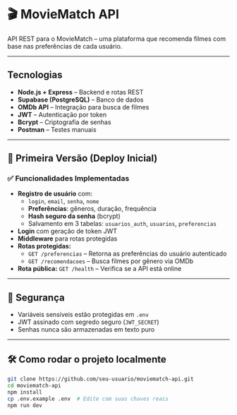 # 🎬 MovieMatch API

API REST para o MovieMatch – uma plataforma que recomenda filmes com base nas preferências de cada usuário.

---

##  Tecnologias

- **Node.js + Express** – Backend e rotas REST
- **Supabase (PostgreSQL)** – Banco de dados
- **OMDb API** – Integração para busca de filmes
- **JWT** – Autenticação por token
- **Bcrypt** – Criptografia de senhas
- **Postman** – Testes manuais

---

## 🚀 Primeira Versão (Deploy Inicial)

### ✅ Funcionalidades Implementadas

- **Registro de usuário** com:
    - `login`, `email`, `senha`, `nome`
    - **Preferências**: gêneros, duração, frequência
    - **Hash seguro da senha** (bcrypt)
    - Salvamento em 3 tabelas: `usuarios_auth`, `usuarios`, `preferencias`
- **Login** com geração de token JWT
- **Middleware** para rotas protegidas
- **Rotas protegidas:**
    - `GET /preferencias` – Retorna as preferências do usuário autenticado
    - `GET /recomendacoes` – Busca filmes por gênero via OMDb
- **Rota pública:** `GET /health` – Verifica se a API está online

---

## 🔐 Segurança

- Variáveis sensíveis estão protegidas em `.env`
- JWT assinado com segredo seguro (`JWT_SECRET`)
- Senhas nunca são armazenadas em texto puro

---

## 🛠 Como rodar o projeto localmente

```bash
git clone https://github.com/seu-usuario/moviematch-api.git
cd moviematch-api
npm install
cp .env.example .env  # Edite com suas chaves reais
npm run dev

